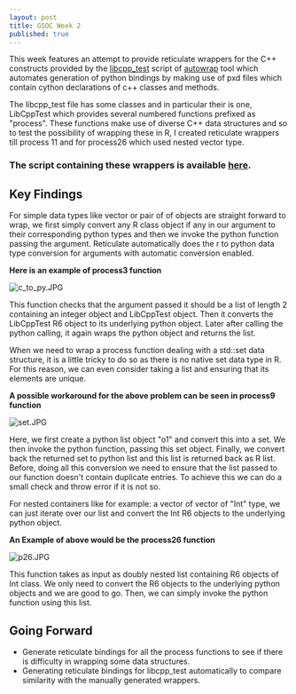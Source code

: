 ```yaml
---
layout: post
title: GSOC Week 2
published: true
---
```


This week features an attempt to provide reticulate wrappers for the C++ constructs provided by the [libcpp_test](https://github.com/uweschmitt/autowrap/blob/master/tests/test_files/libcpp_test.hpp) script of [autowrap](https://github.com/uweschmitt/autowrap) tool which automates generation of python bindings by making use of pxd files which contain cython declarations of c++ classes and methods.  

The libcpp_test file has some classes and in particular their is one, LibCppTest which provides several numbered functions prefixed as "process". These functions make use of diverse C++ data structures and so to test the possibility of wrapping these in R, I created reticulate wrappers till process 11 and for process26 which used nested vector type.

### The script containing these wrappers is available [here](https://github.com/24sharkS/libcpp_test).

## Key Findings

For simple data types like vector or pair of of objects are straight forward to wrap, we first simply convert any R class object if any in our argument to their corresponding python types and then we invoke the python function passing the argument. Reticulate automatically does the r to python data type conversion for arguments with automatic conversion enabled.

**Here is an example of process3 function**


![c_to_py.JPG]({{site.baseurl}}/images/c_to_py.JPG)


This function checks that the argument passed it should be a list of length 2 containing an integer object and LibCppTest object. Then it converts the LibCppTest R6 object to its underlying python object. Later after calling the python calling, it again wraps the python object and returns the list.

When we need to wrap a process function dealing with a std::set data structure, it is a little tricky to do so as there is no native set data type in R. For this reason, we can even consider taking a list and ensuring that its elements are unique.

**A possible workaround for the above problem can be seen in process9 function**


![set.JPG]({{site.baseurl}}/images/set.JPG)


Here, we first create a python list object "o1" and convert this into a set. We then invoke the python function, passing this set object. Finally, we convert back the returned set to python list and this list is returned back as R list. Before, doing all this conversion we need to ensure that the list passed to our function doesn't contain duplicate entries. To achieve this we can do a small check and throw error if it is not so.

For nested containers like for example: a vector of vector of "Int" type, we can just iterate over our list and convert the Int R6 objects to the underlying python object.

**An Example of above would be the process26 function**


![p26.JPG]({{site.baseurl}}/images/p26.JPG)


This function takes as input as doubly nested list containing R6 objects of Int class. We only need to convert the R6 objects to the underlying python objects and we are good to go. Then, we can simply invoke the python function using this list.


## Going Forward

- Generate reticulate bindings for all the process functions to see if there is difficulty in wrapping some   data structures.
- Generating reticulate bindings for libcpp_test automatically to compare similarity with the manually       generated wrappers.



